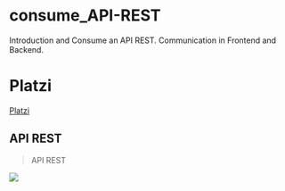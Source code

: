# consume_API-REST

Introduction and Consume an API REST. Communication in Frontend and Backend.

# Platzi

[Platzi](https://platzi.com/home)

## API REST

> API REST

![](https://i.ibb.co/MSW3V2W/dark-800-2200-px-1.png)
